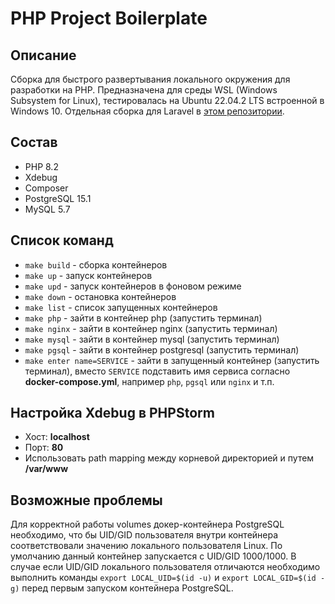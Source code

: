 # PHP Project Boilerplate

## Описание

Сборка для быстрого развертывания локального окружения для разработки на PHP.
Предназначена для среды WSL (Windows Subsystem for Linux), тестировалась
на Ubuntu 22.04.2 LTS встроенной в Windows 10.
Отдельная сборка для Laravel в [этом репозитории](https://github.com/A-Nikolaefff/laravel-project-boilerplate).

## Состав
* PHP 8.2
* Xdebug
* Composer
* PostgreSQL 15.1
* MySQL 5.7

## Cписок команд

* ```make build``` - сборка контейнеров
* ```make up``` - запуск контейнеров
* ```make upd``` - запуск контейнеров в фоновом режиме
* ```make down``` - остановка контейнеров
* ```make list``` - список запущенных контейнеров
* ```make php``` - зайти в контейнер php (запустить терминал)
* ```make nginx``` - зайти в контейнер nginx (запустить терминал)
* ```make mysql``` - зайти в контейнер mysql (запустить терминал)
* ```make pgsql``` - зайти в контейнер postgresql (запустить терминал)
* ```make enter name=SERVICE``` - зайти в запущенный контейнер (запустить терминал),
  вместо ```SERVICE``` подставить имя сервиса согласно
  **docker-compose.yml**, например ```php```, ```pgsql``` или ```nginx``` и т.п.


## Настройка Xdebug в PHPStorm
* Хост: **localhost**
* Порт: **80**
* Использовать path mapping между корневой директорией и путем **/var/www**

## Возможные проблемы

Для корректной работы volumes докер-контейнера PostgreSQL необходимо,
что бы UID/GID пользователя внутри контейнера соответствовали значению
локального пользователя Linux. По умолчанию данный контейнер запускается
с UID/GID 1000/1000. В случае если UID/GID локального пользователя отличаются
необходимо выполнить команды ```export LOCAL_UID=$(id -u)``` и ```export LOCAL_GID=$(id -g)```
перед первым запуском контейнера PostgreSQL.